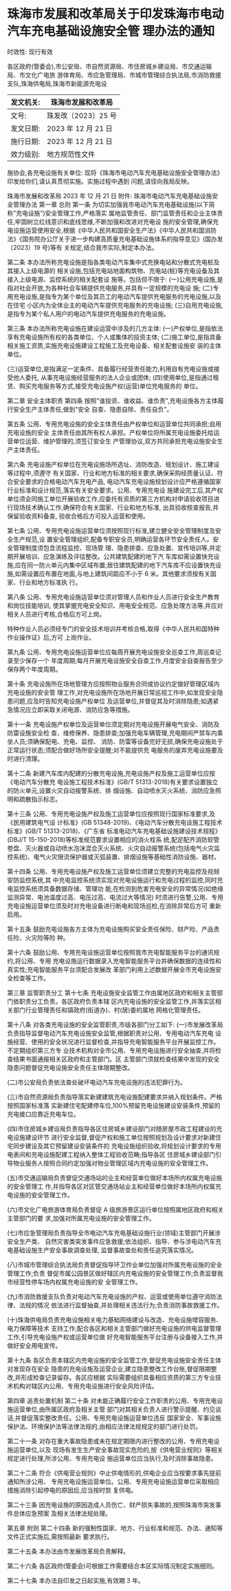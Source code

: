 # 珠海市发展和改革局关于印发珠海市电动汽车充电基础设施安全管 理办法的通知

时效性: 现行有效

各区政府(管委会),市公安局、市自然资源局、市住房城乡建设局、市交通运输局、市文化广电旅 游体育局、市应急管理局、市城市管理综合执法局,市消防救援支队,珠海供电局,珠海市新能源充电设

| 发文机关:   | 珠海市发展和改革局   |
|--------------|----------------------|
| 文号:       | 珠发改〔2023〕25 号  |
| 发文日期:   | 2023 年 12 月 21 日  |
| 施行日期:   | 2023 年 12 月 21 日  |
| 效力级别:   | 地方规范性文件       |

施协会,各充电设施有关单位:
现将《珠海市电动汽车充电基础设施安全管理办法》印发给你们,请认真贯彻实施。实施过程中遇到 问题,请径向我局反映。

珠海市发展和改革局 2023 年 12 月 21 日 附件: 珠海市电动汽车充电基础设施安全管理办法 第一章 总则 第一条 为切实加强我市电动汽车充电基础设施(以下简称"充电设施")安全管理工作,严格落实 属地监管责任、部门监管责任和企业主体责任,牢固树立红线意识和底线思维,不断加强和改进对充电设 施的安全管理,确保充电设施运营使用安全,根据《中华人民共和国安全生产法》《中华人民共和国消防 法》《国务院办公厅关于进一步构建高质量充电基础设施体系的指导意见》(国办发〔2023〕19 号)等有 关规定,结合我市实际,制定本办法。

第二条 本办法所称充电设施是指各类电动汽车集中式充换电站和分散式充电桩及其接入上级电源的 相关设施,包括充电站地面构筑物、充电站(桩)等充电设备及其接入上级电源、监控系统的相关配套设 施等。包括但不限于:
(一)公用充电设施,是指对社会开放,为各种社会车辆提供充电服务,并具有一定规模的充电设 施;
(二)专用充电设施,是指专为某个单位及其员工的电动汽车提供充电服务的充电设施,以及在住宅 小区内为全体业主的电动汽车提供充电服务的充电设施;
(三)自用充电设施,是指专为某个私人用户的电动汽车提供充电服务的充电设施。

第三条 本办法所称充电设施在建设运营中涉及的几方主体:
(一)产权单位,是指依法享有充电设施所有权的各类单位、个人或集体的投资主体; (二)施工单位,是指具备相关施工资质,实施充电设施建设工程施工及充电设备、相关配套设施安 装的主体单位。

(三)运营单位,是指满足一定条件、具备履行经营责任能力,利用自有充电设施或接受他人委托, 从事充电设施经营服务的法人企业或团体;
(四)使用单位,是指通过租赁、购买充电服务等方式,接受充电设施产权(运营)单位充电服务的 单位。

第二章 安全主体职责 第四条 按照"谁投资、谁收益、谁负责",充电设施各方主体履行安全生产主体责任,做到"安全 自查、隐患自除、责任自负"。

第五条 公用、专用充电设施的安全主体责任由产权单位和运营单位共同承担;自用充电设施的安全 主体责任由其所有权人承担。产权单位将所属充电设施委托给运营单位运营、维护管理的,须签订安全生 产管理协议,双方共同承担充电设施安全生产主体责任。

第六条 充电设施产权单位在充电设施场所选址、消防改造、规划设计、施工建设等过程中,须遵守 有关国家、行业和地方标准的相关要求,确保采购经质量认证、符合安全要求的合格电动汽车充电产品, 电动汽车充电设施规划设计应严格遵循国家行业标准和设计规范,落实有关安全要求。公用、专用充电设 施建设完工后,其产权单位须会同施工单位开展验收工作,应委托有资质的第三方机构对申请验收项目进 行现场技术确认工作,确保符合有关国家、行业和地方标准, 出具验收核查报告,并保留验收资料备查, 验收合格后方可投入运营和使用。

第七条 公用、专用充电设施运营单位须按照现行标准,建立健全安全管理制度及安全生产规范,设 置安全管理组织,配备专职安全员,明确运营各环节安全责任人。安全管理制度须包含流程监控、现场管 理、隐患排查、应急处置、宣传培训等,并定期开展培训、应急演练及评估整改。公共建筑配建的地下汽 车库如需设置快充设施,应在同一防火单元内集中区域布置;居住建筑配建的地下汽车库不应设置快充设 施,如需设置应布置在地面,与地上建筑间距应不小于 6 米。其他要求须按有关国家、行业和地方标准执 行。

第八条 公用、专用充电设施运营单位须对管理人员和作业人员进行安全生产教育和岗位技能培训, 使其掌握充电安全知识、用电安全规范、应急处理方法等,并应对相关人员进行考核,合格后方可上岗。

特种作业人员必须经专门的安全技术培训并考核合格,取得《中华人民共和国特种作业操作证》后,方可 上岗作业。

第九条 公用、专用充电设施运营单位应每周开展充电设施安全巡查工作,周巡查记录至少保存一个 年度周期;每月开展充电设施安全自查工作,月度安全自查报告至少保存两个年度周期。

第十条 充电设施所在场地管理方应按照物业服务合同或协议约定做好管理区域内充电设施的安全管 理工作,对充电设施所在场地开展日常巡视工作中,如发现安全隐患问题,应及时告知充电设施产权单位 及运营单位,并督促其及时消除隐患;如遇紧急情况应立即采取关闭电源、消防应急等措施。

第十一条 充电设施产权单位及运营单位须定期对充电设施开展电气安全、消防及防雷设施安全检 查、维修保养、隐患排查;加强充电车辆管理,充电期间严禁车内乘坐人员;须确保配电、充电、监控、
消防、防雷等设备完好无损,确保充电设施处于正常运行状态;须配合做好场所安全提醒;对不能提供充 电服务的废弃充电设施要及时进行清理。

第十二条 新建汽车库内配建的分散充电设施,充电设施产权及施工运营单位应按《电动汽车分散充 电设施工程技术标准》(GB/T 51313-2018)有关要求设置独立的防火单元,设置火灾自动报警系统、排 烟设施、自动喷水灭火系统、消防应急照明和疏散指示标志。

第十三条 公用、专用充电设施产权及施工运营单位应按照现行国家标准要求,及《民用建筑电气设 计标准》(GB 51348-2019)、《电动汽车分散充电设施工程技术标准》(GB/T 51313-2018)、《广东省 标准电动汽车充电基础设施建设技术规程》(DBJ/T 15-150-2018)等标准规范要求设置相应的消火栓系 统,配足配齐消防软管卷盘、灭火器或自动喷水泡沫混合灭火系统、火灾自动报警系统(包括电气火灾监 控系统)、电气火灾限流保护器或灭弧装置、排烟设施等基础性消防设施、器材。

第十四条 公用、专用充电设施产权及施工运营单位须建立完整的充电监控及视频安防监控系统,其 中充电监控系统须实现对充电设施运行和充电过程的监控,同时充电监控系统须具备数据存储、管理功 能,在检测到危害充电安全的异常情况(如绝缘监测异常、电池温度过高、电压过高、电流过大等情况)
时须进行告警,公用、专用充电设施运营单位须及时对充电设备进行断电和现场巡检,在消除异常后方可 重新启用。

第十五条 鼓励充电设施各方主体为充电设施购买安全责任保险、财产险、产品责任险、火灾险等险 种。

第十六条 鼓励公用、专用充电设施运营单位按照我市充电智能服务平台的通讯规约,将公用、专用 充电设施运行数据录入充电智能服务平台并确保数据的连续性和真实性;充电智能服务平台须配合发展改 革部门利用上述数据开展全市充电设施安全检查等工作。

第三章 监管职责分工 第十七条 充电设施安全监管工作由属地区政府和相关主管部门依职责分工负责。各区政府负责本辖 区内充电设施的安全监管工作,并落实区相关部门行业管理责任和镇政府(街道办)、村(居)委的属地 网格化管理责任。

第十八条 对各类充电设施的安全监管职责,市级各部门分工如下:
(一)市发展改革局负责指导监督电动汽车充电设施安全监管,根据职责对公用、专用电动汽车充电 设施经营、使用的安全状况进行监督检查,并指导充电智能服务平台开展监控工作。不定期组织第三方专 业技术机构对全市公用、专用充电设施进行安全抽查,并将检查结果书面通报相关区政府和主管部门。区 主管部门须就检查结果中发现的安全隐患问题督促充电设施安全责任主体限期整改。

(二)市公安局负责依法查处破坏电动汽车充电设施的违法犯罪行为。

(三)市自然资源局负责指导落实新建建筑充电设施配建要求并纳入规划条件。严格按照国家标准落 实新建住宅配建停车位,100%预留充电设施建设安装条件,预留的充电接口应靠近充电车位。

(四)市住房城乡建设局负责指导各区住房城乡建设部门对随房屋市政工程建设的充电设施建设环节 进行安全监督,督促产权和施工单位按照规划及设计要求对新建住宅同步建设及其它预留建设安装条件的 充电设施组织验收,将规划设计要求的专用电表间和充电设施配建工程纳入整体工程验收范畴;指导各区 住房城乡建设部门引导物业服务人按照合同约定加强对物业管理区域内充电设施的安全管理工作。

(五)市交通运输局负责督促交通场站的业主和经营单位做好本场所内权属充电设施的安全管理工 作,并指导各区对区管交通场站业主和经营单位做好本场所内权属充电设施的安全管理工作。

(六)市文化广电旅游体育局负责督促 A 级旅游景区运行单位按照属地区政府和相关主管部门的要 求,加强对所属充电设施的安全管理工作。

(七)市应急管理局负责指导全市电动汽车充电基础设施行业(领域)主管部门开展涉安全生产类、
自然灾害类突发事件应急救援;依法组织、指导、参与涉电动汽车充电基础设施生产安全事故调查处理, 监督事故查处和责任追究落实情况。

(八)市城市管理综合执法局负责督促指导环卫作业单位加强对所属充电设施的安全管理工作;负责 督促市属公园景区做好辖区内充电设施的安全管理工作;负责监督我市经营性停车场内权属充电设施的安 全管理工作。

(九)市消防救援支队负责对电动汽车充电设施的产权、运营或使用单位遵守消防法律、法规的情况 依法进行监督抽查,并处理相关违法行为;负责消防事故救援工作。

(十)珠海供电局负责充电设施相关电力基础网络建设与改造、充电设施增容服务、电力保障等技术 支持工作;配合各区和相关主管部门做好充电设施的供电监督管理工作,引导充电设施产权或运营单位做 好充电智能服务平台注册与设备接入工作,并做好安全用电宣传。

第十九条 各区负责本辖区内充电设施的安全监管工作,督促充电设施安全责任主体对发现存在安全 隐患的充电设施及运营企业,建立隐患整改工作台账,督促限期整改,并形成检查记录留存。各区应根据 实际需要组织具备相应资质的第三方专业技术机构对辖区内公用、专用充电设施进行安全风险评估。

第四章 追责处置机制 第二十条 对未能正确履行安全工作职责的公用、专用充电设施运营单位,由所属区政府及相关主管 部门对其相关负责人进行警示提醒、约见谈话,并督促落实整改责任。公用、专用充电设施运营单位违反 国家安全、军事设施保护法、环境保护法等法律法规的,由相应法律法规规定的部门进行处罚。

第二十一条 对存在重大事故隐患或未在规定期限内进行整改的公用、专用充电设施运营单位,以及 现场有发生生产安全事故现实危险的,按《供电营业规则》等相关规定进行处理,所涉公用、专用充电设 施运营单位应当执行,及时消除事故隐患。

第二十二条 符合《供电营业规则》中止供电情形的,供电企业应当按要求事先提前通知所涉公用、
专用充电设施运营单位。公用、专用充电设施运营单位采取相应措施消除引起停电的原因后,应当按时恢 复供电。

第二十三条 因充电设施的原因造成人员伤亡、财产损失事故的,按照珠海市突发事件总体应急预案 及相关法律法规处理。

第五章 附则 第二十四条 新的强制性国家、地方、行业标准和规范、办法、通知等文件正式实施后,需按照最新 要求执行。

第二十五条 本办法由市发展改革局负责解释。

第二十六条 各区政府(管委会)可根据工作需要结合本区实际情况制定实施细则。

第二十七条 本办法自印发之日起实施,有效期 3 年。